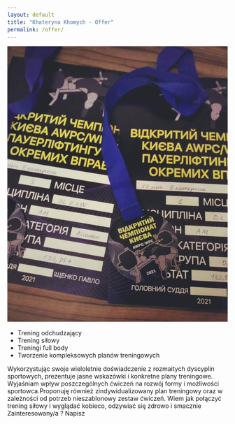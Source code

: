 ```yaml
---
layout: default
title: "Khateryna Khomych - Offer"
permalink: /offer/
---
```


<div id="offer" class="content">
      <div class="container mx-auto p-5 bg-gray-100">
        <div class="flex flex-col md:flex-row">
            <div class="md:flex-1 md:mr-8 shadow-lg bg-white rounded-lg overflow-hidden transition duration-300 hover:scale-105">
                <img src="/assets/zawodyKijow2.jpg" alt="Khateryna Khomych" class="rounded max-w-xs md:max-w-sm lg:max-w-md mx-auto">
            </div>
            <div class="md:flex-1 md:ml-8 shadow-lg bg-white rounded-lg p-4 transition duration-300 hover:scale-105">
                <ul class="list-decimal pl-5 space-y-2">
                    <li>Trening odchudzający</li>
                    <li>Trening siłowy</li>
                    <li>Treningi full body</li>
                    <li>Tworzenie kompleksowych planów treningowych</li> 
                </ul>
                <p class="mb-2"> Wykorzystując swoje wieloletnie doświadczenie z rozmaitych dyscyplin sportowych, prezentuje jasne wskazówki i konkretne plany treningowe. Wyjaśniam wpływ poszczególnych ćwiczeń na rozwój formy i możliwości sportowca.Proponuję również zindywidualizowany plan treningowy oraz w zależności od potrzeb nieszablonowy zestaw ćwiczeń. Wiem jak połączyć trening siłowy i wyglądać kobieco, odzywiać się zdrowo i smacznie
                Zainteresowany/a ? Napisz
                </p>
            </div>
        </div>
    </div>
</div>